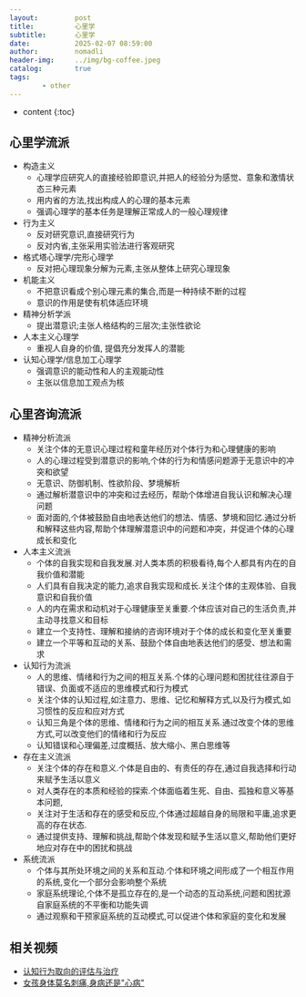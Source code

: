 ```yaml
---
layout:         post
title:          心里学
subtitle:       心里学
date:           2025-02-07 08:59:00
author:         nomadli
header-img:     ../img/bg-coffee.jpeg
catalog:        true
tags:
        - other
---
```


* content
{:toc}

## 心里学流派
- 构造主义
    - 心理学应研究人的直接经验即意识,并把人的经验分为感觉、意象和激情状态三种元素
    - 用内省的方法,找出构成人的心理的基本元素
    - 强调心理学的基本任务是理解正常成人的一般心理规律
- 行为主义
    - 反对研究意识,直接研究行为
    - 反对内省,主张采用实验法进行客观研究
- 格式塔心理学/完形心理学
    - 反对把心理现象分解为元素,主张从整体上研究心理现象
- 机能主义
    - 不把意识看成个别心理元素的集合,而是一种持续不断的过程
    - 意识的作用是使有机体适应环境
- 精神分析学派
    - 提出潜意识;主张人格结构的三层次;主张性欲论
- 人本主义心理学
    - 重视人自身的价值, 提倡充分发挥人的潜能 
- 认知心理学/信息加工心理学
    - 强调意识的能动性和人的主观能动性
    - 主张以信息加工观点为核

## 心里咨询流派
- 精神分析流派
    - 关注个体的无意识心理过程和童年经历对个体行为和心理健康的影响
    - 人的心理过程受到潜意识的影响,个体的行为和情感问题源于无意识中的冲突和欲望
    - 无意识、防御机制、性欲阶段、梦境解析
    - 通过解析潜意识中的冲突和过去经历，帮助个体增进自我认识和解决心理问题
    - 面对面的,个体被鼓励自由地表达他们的想法、情感、梦境和回忆.通过分析和解释这些内容,帮助个体理解潜意识中的问题和冲突，并促进个体的心理成长和变化
- 人本主义流派
    - 个体的自我实现和自我发展.对人类本质的积极看待,每个人都具有内在的自我价值和潜能
    - 人们具有自我决定的能力,追求自我实现和成长.关注个体的主观体验、自我意识和自我价值
    - 人的内在需求和动机对于心理健康至关重要.个体应该对自己的生活负责,并主动寻找意义和目标
    - 建立一个支持性、理解和接纳的咨询环境对于个体的成长和变化至关重要
    - 建立一个平等和互动的关系、鼓励个体自由地表达他们的感受、想法和需求
- 认知行为流派
    - 人的思维、情绪和行为之间的相互关系.个体的心理问题和困扰往往源自于错误、负面或不适应的思维模式和行为模式
    - 关注个体的认知过程,如注意力、思维、记忆和解释方式,以及行为模式,如习惯性的反应和应对方式
    - 认知三角是个体的思维、情绪和行为之间的相互关系.通过改变个体的思维方式,可以改变他们的情绪和行为反应
    - 认知错误和心理偏差,过度概括、放大缩小、黑白思维等
- 存在主义流派
    - 关注个体的存在和意义.个体是自由的、有责任的存在,通过自我选择和行动来赋予生活以意义
    - 对人类存在的本质和经验的探索.个体面临着生死、自由、孤独和意义等基本问题,
    - 关注对于生活和存在的感受和反应,个体通过超越自身的局限和平庸,追求更高的存在状态.
    - 通过提供支持、理解和挑战,帮助个体发现和赋予生活以意义,帮助他们更好地应对存在中的困扰和挑战
- 系统流派
    - 个体与其所处环境之间的关系和互动.个体和环境之间形成了一个相互作用的系统,变化一个部分会影响整个系统
    - 家庭系统理论,个体不是孤立存在的,是一个动态的互动系统,问题和困扰源自家庭系统的不平衡和功能失调
    - 通过观察和干预家庭系统的互动模式,可以促进个体和家庭的变化和发展

## 相关视频
- [认知行为取向的评估与治疗](https://www.bilibili.com/video/BV1Qg411w77e)
- [女孩身体莫名刺痛,身病还是"心病"](https://www.bilibili.com/video/BV1TR4y1W7V4)


